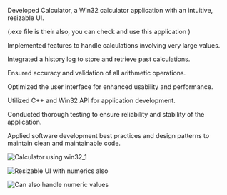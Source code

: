 Developed Calculator, a Win32 calculator application with an intuitive, resizable UI.

(.exe file is their also, you can check and use this application )

Implemented features to handle calculations involving very large values.

Integrated a history log to store and retrieve past calculations.

Ensured accuracy and validation of all arithmetic operations.

Optimized the user interface for enhanced usability and performance.

Utilized C++ and Win32 API for application development.

Conducted thorough testing to ensure reliability and stability of the application.

Applied software development best practices and design patterns to maintain clean and maintainable code.

![Calculator using win32_1](https://github.com/shivamjain0/Calculator-using-Win32-API/assets/128837024/ca174edc-73cf-4dc4-a71c-a4ec246506c9)

![Resizable UI with numerics also](https://github.com/shivamjain0/Calculator-using-Win32-API/assets/128837024/b291462e-3b38-4b13-adc5-684293031380)

![Can also handle numeric values](https://github.com/shivamjain0/Calculator-using-Win32-API/assets/128837024/3929546d-4ea1-4ad2-bbc0-d85ff984a1b5)
